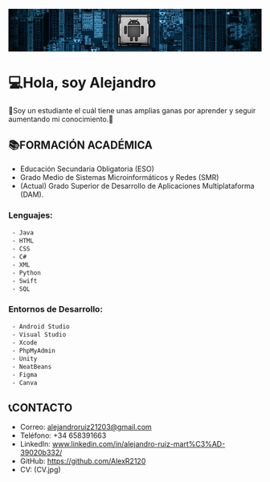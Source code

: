 ![.](banner.jpg)
# 💻​Hola, soy Alejandro 

👾​​Soy un estudiante el cuál tiene unas amplias ganas por aprender y seguir aumentando mi conocimiento.​📲​

## 📚​FORMACIÓN ACADÉMICA
  - Educación Secundaria Obligatoria (ESO)
  - Grado Medio de Sistemas Microinformáticos y Redes (SMR)
  - (Actual) Grado Superior de Desarrollo de Aplicaciones Multiplataforma (DAM).
  ### Lenguajes:
     - Java
     - HTML
     - CSS
     - C#
     - XML
     - Python
     - Swift
     - SQL
  ### Entornos de Desarrollo:
     - Android Studio
     - Visual Studio
     - Xcode
     - PhpMyAdmin
     - Unity
     - NeatBeans
     - Figma
     - Canva
## 📞​CONTACTO
  - Correo: alejandroruiz21203@gmail.com
  - Teléfono: +34 658391663
  - LinkedIn: www.linkedin.com/in/alejandro-ruiz-mart%C3%AD-39020b332/
  - GitHub: https://github.com/AlexR2120
  - CV: (CV.jpg)
    
